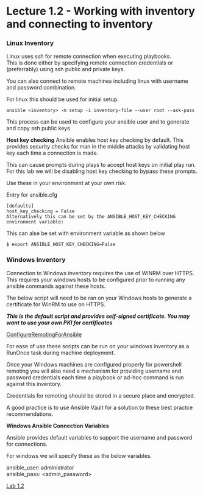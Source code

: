 # Lecture 1.2 - Working with inventory and connecting to inventory

### Linux Inventory

Linux uses ssh for remote connection when executing playbooks.<br>
This is done either by specifying remote connection credentials or (preferrably) using ssh public and private keys.<br>

You can also connect to remote machines including linux with username and password combination.

For linux this should be used for initial setup.

```
ansible <inventory> -m setup -i inventory-file --user root --ask-pass
```

This process can be used to configure your ansible user and to generate and copy ssh public keys

**Host key checking**
Ansible enables host key checking by default. This provides security checks for man in the middle attacks by validating host key each time a connection is made.

This can cause prompts during plays to accept host keys on initial play run. For this lab we will be disabling host key checking to bypass these prompts.

Use these in your environment at your own risk.

Entry for ansible.cfg

```
[defaults]
host_key_checking = False
Alternatively this can be set by the ANSIBLE_HOST_KEY_CHECKING environment variable:
```
This can alse be set with environment variable as shown below

```
$ export ANSIBLE_HOST_KEY_CHECKING=False
```
### Windows Inventory

Connection to Windows inventory requires the use of WINRM over HTTPS.<br>
This requires your windows hosts to be configured prior to running any ansible commands against these hosts.<br>

The below script will need to be ran on your Windows hosts to generate a certificate for WinRM to use on HTTPS.

___This is the default script and provides self-signed certificate. You may want to use your own PKI for certificates___

[ConfigureRemotingForAnsible](https://raw.githubusercontent.com/ansible/ansible/devel/examples/scripts/ConfigureRemotingForAnsible.ps1)

For ease of use these scripts can be run on your windows inventory as a RunOnce task during machine deployment.

Once your Windows machines are configured properly for powershell remoting you will also need a mechanism for providing username and password credentials each time a playbook or ad-hoc command is run against this inventory.

Credentials for remoting should be stored in a secure place and encrypted.

A good practice is to use Ansible Vault for a solution to these best practce recommendations.

**Windows Ansible Connection Variables**

Ansible provides default variables to support the username and password for connections.

For windows we will specify these as the below variables.

ansible_user: administrator<br>
ansible_pass: <admin_password>


[Lab 1.2](/docs/LAB1.2-MAIN.md)
